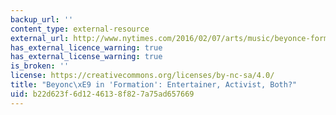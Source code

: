 ```yaml
---
backup_url: ''
content_type: external-resource
external_url: http://www.nytimes.com/2016/02/07/arts/music/beyonce-formation-super-bowl-video.html?_r=1
has_external_licence_warning: true
has_external_license_warning: true
is_broken: ''
license: https://creativecommons.org/licenses/by-nc-sa/4.0/
title: "Beyonc\xE9 in 'Formation': Entertainer, Activist, Both?"
uid: b22d623f-6d12-4613-8f82-7a75ad657669
---
```

